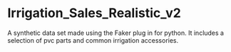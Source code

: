 # Irrigation_Sales_Realistic_v2
A synthetic data set made using the Faker plug in for python. It includes a selection of pvc parts and common irrigation accessories. 
